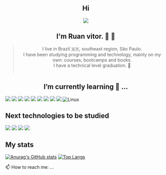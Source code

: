 ## <div align="center"> Hi 
<p align="center">
<img  src="/assets/codTheFut.gif">
</p>
</div>

## <div align="center"> I'm Ruan vitor. 👨 👋</div>
>  <div align="center"> I  live in Brazil 🇧🇷, southeast region, São Paulo. </div>
>  <div align="center"> I have been studying programming and technology, mainly on my own: courses, bootcamps and books.</div>
> <div align="center"> I have a technical level graduation. 📝</div> </br> 



 ##  <div align="center">  I’m currently learning 📕 ... </div>


 ![](https://img.shields.io/badge/JavaScript-F7DF1E?style=for-the-badge&logo=javascript&logoColor=black) ![](https://img.shields.io/badge/HTML5-E34F26?style=for-the-badge&logo=html5&logoColor=white) ![](https://img.shields.io/badge/CSS3-1572B6?style=for-the-badge&logo=css3&logoColor=white) ![](https://img.shields.io/badge/Bootstrap-563D7C?style=for-the-badge&logo=bootstrap&logoColor=white) ![](https://img.shields.io/badge/jQuery-0769AD?style=for-the-badge&logo=jquery&logoColor=white) <img src="http://img.shields.io/badge/-Git-F1502F?style=flat&logo=git&logoColor=FFFFFF">
<img src="http://img.shields.io/badge/-Github-000000?style=flat&logo=github&logoColor=FFFFFF"> ![](https://img.shields.io/badge/figma-0AC97F?style=for-the-badge&logo=figma&logoColor=white) ![](https://img.shields.io/badge/Markdown-000000?style=for-the-badge&logo=markdown&logoColor=white) ![Linux](https://img.shields.io/badge/-Linux-222222?style=flat&logo=linux&logoColor=FCC624)

##  Next technologies to be studied
![](https://img.shields.io/badge/Node.js-43853D?style=for-the-badge&logo=node.js&logoColor=white)
![](https://img.shields.io/badge/MongoDB-4EA94B?style=for-the-badge&logo=mongodb&logoColor=white)
![](https://img.shields.io/badge/React-20232A?style=for-the-badge&logo=react&logoColor=61DAFB)
<img src="http://img.shields.io/badge/-Vercel-black?style=flat&logo=vercel&logoColor=white">

##  My stats  <br>
 
[![Anurag's GitHub stats](https://github-readme-stats.vercel.app/api?username=Ruan-codeVi&show_icons=true&theme=tokyonight)](https://github.com/anuraghazra/github-readme-stats)
[![Top Langs](https://github-readme-stats.vercel.app/api/top-langs/?username=Ruan-codeVi&theme=tokyonight&layout=compact)](https://github.com/anuraghazra/github-readme-stats)



 📫 How to reach me: ...


